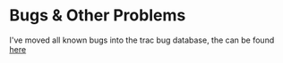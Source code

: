 # Bugs & Other Problems


I've moved all known bugs into the trac bug database, the can be found [ here](http://hackage.haskell.org/trac/ghc/query?status=infoneeded&status=merge&status=new&status=patch&component=Compiler+%28LLVM%29&order=priority&col=id&col=summary&col=status&col=type&col=priority&col=milestone&col=component)